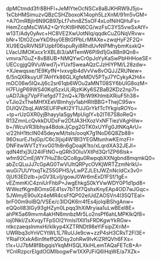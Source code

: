 dpMCtmdd3fr8BHFl+JeMlYteOcNSCx8aBJKHRW9J5jo=
1xCbHMSimuzvQBzCSHZboxoK14oph5LzXnM/91m5vGM=
+A7OmRBjIr6N9GB97pLf7vhn8Z5sOF4xLofNiHQHuFs=
HemZcqMsCWiA2+QrYcKt8HN6CG/wzFsC3YS5vwSxAtY=
w13T/Ady0yAvc+HC8VE2XwUotNIq/qqdkCuZGNqVRvw=
bNr+1DtOZcwYkD9sy0EBtGfPbLrMfAXe+zwqHyF2F2Q=
XU9EQsRiVNSFUpbf06spuRyi8RhdUvNtPMhybmKsxkQ=
LVacUlMOKxcx1rXBL8i3/aMTemW6Pi9d1jGx8Bn9Qn8=
vmvra7GuZ+8vB8UB+NMQYwCr0pJoYyKaSwPbHHHoeSE=
UECcgjgQ9VuWwd7j+YUxfSweaAQzCJzHIYPM/L28zdw=
+XJewqsxe/1E9KyfN+Ivxvglb4dVvVw8vOQJJZRUNew=
6/5nQXRkuyUF7AHYk86GLXgfeMDV5PTyJ7YCykyA2H4=
mOC06w5IQxJj6c2sr61qb6WOu2aMNT08SY6bUIG8ozM=
H7FUgP69WS40KqI5zxULiRjzKiKy6SZBaB2KDz2np7I=
uAD7Jkg7VpFFiefgd7T2nQ+k7BrW9KhlmbXRiuF5h38=
vTJio2xTheMHfXEeV8lmhyjv1abHRItBBG+ThejC95w=
DUlQVZbqLAWSEUFlPeKI2YTIJJGrYkfTc1YkgisROYo=
+tp+rUzGXR0yjBhayyIaSgyMpUigIY+b2IT67S8oReQ=
R13ZmnLcQvkkDUDsFw2DfJA3HXozVxNFTiezVAgHiIw=
b+/WcuVR3Ibhya4BdokJjCpg2GTK0xUYFg0JtNKqArU=
v/22hH1ttcIN045deywM/tsIs/ooqK7g1NoD6Q8Zb88=
96OsurEJ1xjGp/C6c3ljsj4W1Bl3YEGMtunhwKEmzFI=
DNFitwWVTzYxvG01h8n6gDoajK1to/xLqrdXA32JEJI=
qdN4tfxj3U24ilFtNO+qGRh3OIuVXtPd3Qr1ZP66Isk=
wfm92CmEjWY7HuZ8cQCo8gu0RwpqbXXNgbnd8mqmkQ0=
abZcQLuJJ7cGpAG0TwVIJItQRPycOVKjWRTZzmNrlkU=
wuGi7UUYtxqTkZ55GPHS/yLwPZJLEtJWZnNcldCx3v0=
0jUfi3EDzIb+jxGV3lLvIj/gowJ0Wr6mExD1FSf/1gE=
vEZmmKiC4zniUrFhbP+JwgEhkgS0kYVwWDY0P1d1pd8=
WWezfKgmBOmsGE41sv7bT5f7QshxKnyEAp4OD7wJGqc=
5JWmyE90uXz4eMR4csFfQP02eiUdZAOSVn4I35QTEaI=
brF00m9oIBQ/VSEe/c3IDQK6rr4fEs4joIqiBShgAnw=
eQQoII83IGy93gHZyn0Lpqq3hXiMryiaa1uLwBEel8E=
ahPK5a69mvm4akHN6mnbzMr5Lo2nsPf6ahLMPKlkQf8=
ioj0NkI/ZsXvqyTFpSOI2YmIsl1Xll1sFRDKgwYkRGw=
ntkczaeqslnmxHi/kIkyp4XZTRNDt98eYiFsipZXriM=
UWRbq3oYnVCYtWL1L7RuUJe9cw+zzP4sH3CRsT2Fl3E=
YRiaFtXxkA6in9teffQ0Dsy2ohRw9IvKiZRfQVh6FXs=
t1x+UJ7bM8f8bgqisYkqMHSQLXkiHLemTAQaFETcB+A=
YCnIRzpcrEIgdOGMIbogwFw1XXPJFiQ6IHqWE/a7XZk=
